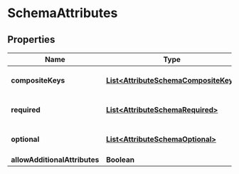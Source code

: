 

# SchemaAttributes


## Properties

| Name | Type | Description | Notes |
|------------ | ------------- | ------------- | -------------|
|**compositeKeys** | [**List&lt;AttributeSchemaCompositeKey&gt;**](AttributeSchemaCompositeKey.md) | List of Composite Keys |  [optional] |
|**required** | [**List&lt;AttributeSchemaRequired&gt;**](AttributeSchemaRequired.md) | List of Required Attributes |  [optional] |
|**optional** | [**List&lt;AttributeSchemaOptional&gt;**](AttributeSchemaOptional.md) | List of Optional Attribute |  [optional] |
|**allowAdditionalAttributes** | **Boolean** |  |  [optional] |



